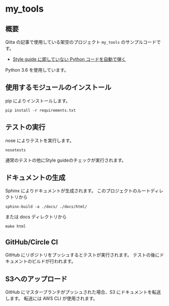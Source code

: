 # my_tools
## 概要
Qiita の記事で使用している架空のプロジェクト `my_tools` のサンプルコードです。
- [Style guide に即していない Python コードを自動で弾く](https://qiita.com/tshimura/items/4827e1d0a8463944008c)

Python 3.6 を使用しています。

## 使用するモジュールのインストール

pip によりインストールします。
```
pip install -r requirements.txt
```

## テストの実行
nose によりテストを実行します。
```
nosetests
```
通常のテストの他にStyle guideのチェックが実行されます。

## ドキュメントの生成
Sphinx によりドキュメントが生成されます。
このプロジェクトのルートディレクトリから
```
sphinx-build -a ./docs/ ./docs/html/
```
または docs ディレクトリから
```
make html
```

## GitHub/Circle CI
GitHub にリポジトリをプッシュするとテストが実行されます。
テストの後にドキュメントのビルドが行われます。

## S3へのアップロード
GitHub にマスターブランチがプッシュされた場合、S3 にドキュメントを転送します。
転送には AWS CLI が使用されます。
